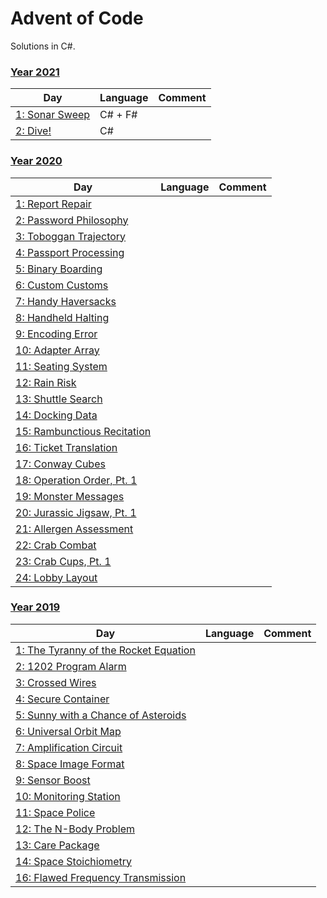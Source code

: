 # Advent of Code
Solutions in C#.

### [Year 2021](https://github.com/sindrekjr/AdventOfCode/blob/master/AdventOfCode/Solutions/Year2021)
| Day | Language | Comment | 
|-|-|-|
| [1: Sonar Sweep](https://github.com/sindrekjr/AdventOfCode/blob/master/AdventOfCode/Solutions/Year2021/Day01/Day01.cs) | C# + F# | |
| [2: Dive!](https://github.com/sindrekjr/AdventOfCode/blob/master/AdventOfCode/Solutions/Year2021/Day02/Day02.cs) | C# | |

### [Year 2020](https://github.com/sindrekjr/AdventOfCode/blob/master/AdventOfCode/Solutions/Year2020)
| Day | Language | Comment | 
|-|-|-|
| [1: Report Repair](https://github.com/sindrekjr/AdventOfCode/blob/master/AdventOfCode/Solutions/Year2020/Day01/Day01.cs) | | |
| [2: Password Philosophy](https://github.com/sindrekjr/AdventOfCode/blob/master/AdventOfCode/Solutions/Year2020/Day02/Day02.cs) | | |
| [3: Toboggan Trajectory](https://github.com/sindrekjr/AdventOfCode/blob/master/AdventOfCode/Solutions/Year2020/Day03/Day03.cs) | | |
| [4: Passport Processing](https://github.com/sindrekjr/AdventOfCode/blob/master/AdventOfCode/Solutions/Year2020/Day04/Day04.cs) | | |
| [5: Binary Boarding](https://github.com/sindrekjr/AdventOfCode/blob/master/AdventOfCode/Solutions/Year2020/Day05/Day05.cs) | | |
| [6: Custom Customs](https://github.com/sindrekjr/AdventOfCode/blob/master/AdventOfCode/Solutions/Year2020/Day06/Day06.cs) | | |
| [7: Handy Haversacks](https://github.com/sindrekjr/AdventOfCode/blob/master/AdventOfCode/Solutions/Year2020/Day07/Day07.cs) | | |
| [8: Handheld Halting](https://github.com/sindrekjr/AdventOfCode/blob/master/AdventOfCode/Solutions/Year2020/Day08/Day08.cs) | | |
| [9: Encoding Error](https://github.com/sindrekjr/AdventOfCode/blob/master/AdventOfCode/Solutions/Year2020/Day09/Day09.cs) | | |
| [10: Adapter Array](https://github.com/sindrekjr/AdventOfCode/blob/master/AdventOfCode/Solutions/Year2020/Day10/Day10.cs) | | |
| [11: Seating System](https://github.com/sindrekjr/AdventOfCode/blob/master/AdventOfCode/Solutions/Year2020/Day11/Day11.cs) | | |
| [12: Rain Risk](https://github.com/sindrekjr/AdventOfCode/blob/master/AdventOfCode/Solutions/Year2020/Day12/Day12.cs) | | |
| [13: Shuttle Search](https://github.com/sindrekjr/AdventOfCode/blob/master/AdventOfCode/Solutions/Year2020/Day13/Day13.cs) | | |
| [14: Docking Data](https://github.com/sindrekjr/AdventOfCode/blob/master/AdventOfCode/Solutions/Year2020/Day14/Day14.cs) | | |
| [15: Rambunctious Recitation](https://github.com/sindrekjr/AdventOfCode/blob/master/AdventOfCode/Solutions/Year2020/Day15/Day15.cs) | | |
| [16: Ticket Translation](https://github.com/sindrekjr/AdventOfCode/blob/master/AdventOfCode/Solutions/Year2020/Day16/Day16.cs) | | |
| [17: Conway Cubes](https://github.com/sindrekjr/AdventOfCode/blob/master/AdventOfCode/Solutions/Year2020/Day17/Day17.cs) | | |
| [18: Operation Order, Pt. 1](https://github.com/sindrekjr/AdventOfCode/blob/master/AdventOfCode/Solutions/Year2020/Day18/Day18.cs) | | |
| [19: Monster Messages](https://github.com/sindrekjr/AdventOfCode/blob/master/AdventOfCode/Solutions/Year2020/Day19/Day19.cs) | | |
| [20: Jurassic Jigsaw, Pt. 1](https://github.com/sindrekjr/AdventOfCode/blob/master/AdventOfCode/Solutions/Year2020/Day20/Day20.cs) | | |
| [21: Allergen Assessment](https://github.com/sindrekjr/AdventOfCode/blob/master/AdventOfCode/Solutions/Year2020/Day21/Day21.cs) | | |
| [22: Crab Combat](https://github.com/sindrekjr/AdventOfCode/blob/master/AdventOfCode/Solutions/Year2020/Day22/Day22.cs) | | |
| [23: Crab Cups, Pt. 1](https://github.com/sindrekjr/AdventOfCode/blob/master/AdventOfCode/Solutions/Year2020/Day23/Day23.cs) | | |
| [24: Lobby Layout](https://github.com/sindrekjr/AdventOfCode/blob/master/AdventOfCode/Solutions/Year2020/Day24/Day24.cs) | | |

### [Year 2019](https://github.com/sindrekjr/AdventOfCode/blob/master/AdventOfCode/Solutions/Year2019)
| Day | Language | Comment | 
|-|-|-|
| [1: The Tyranny of the Rocket Equation](https://github.com/sindrekjr/AdventOfCode/blob/master/AdventOfCode/Solutions/Year2019/Day01/Day01.cs) | | |
| [2: 1202 Program Alarm](https://github.com/sindrekjr/AdventOfCode/blob/master/AdventOfCode/Solutions/Year2019/Day02/Day02.cs) | | |
| [3: Crossed Wires](https://github.com/sindrekjr/AdventOfCode/blob/master/AdventOfCode/Solutions/Year2019/Day03/Day03.cs) | | |
| [4: Secure Container](https://github.com/sindrekjr/AdventOfCode/blob/master/AdventOfCode/Solutions/Year2019/Day04/Day04.cs) | | |
| [5: Sunny with a Chance of Asteroids](https://github.com/sindrekjr/AdventOfCode/blob/master/AdventOfCode/Solutions/Year2019/Day05/Day05.cs) | | |
| [6: Universal Orbit Map](https://github.com/sindrekjr/AdventOfCode/blob/master/AdventOfCode/Solutions/Year2019/Day06/Day06.cs) | | |
| [7: Amplification Circuit](https://github.com/sindrekjr/AdventOfCode/blob/master/AdventOfCode/Solutions/Year2019/Day07/Day07.cs) | | |
| [8: Space Image Format](https://github.com/sindrekjr/AdventOfCode/blob/master/AdventOfCode/Solutions/Year2019/Day08/Day08.cs) | | |
| [9: Sensor Boost](https://github.com/sindrekjr/AdventOfCode/blob/master/AdventOfCode/Solutions/Year2019/Day09/Day09.cs) | | |
| [10: Monitoring Station](https://github.com/sindrekjr/AdventOfCode/blob/master/AdventOfCode/Solutions/Year2019/Day10/Day10.cs) | | |
| [11: Space Police](https://github.com/sindrekjr/AdventOfCode/blob/master/AdventOfCode/Solutions/Year2019/Day11/Day11.cs) | | |
| [12: The N-Body Problem](https://github.com/sindrekjr/AdventOfCode/blob/master/AdventOfCode/Solutions/Year2019/Day12/Day12.cs) | | |
| [13: Care Package](https://github.com/sindrekjr/AdventOfCode/blob/master/AdventOfCode/Solutions/Year2019/Day13/Day13.cs) | | |
| [14: Space Stoichiometry](https://github.com/sindrekjr/AdventOfCode/blob/master/AdventOfCode/Solutions/Year2019/Day14/Day14.cs) | | |
| [16: Flawed Frequency Transmission](https://github.com/sindrekjr/AdventOfCode/blob/master/AdventOfCode/Solutions/Year2019/Day16/Day16.cs) | | |
 
